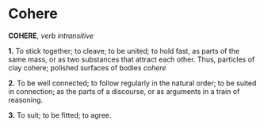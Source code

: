 # Cohere

**COHERE**, _verb intransitive_

**1.** To stick together; to cleave; to be united; to hold fast, as parts of the same mass, or as two substances that attract each other. Thus, particles of clay cohere; polished surfaces of bodies _cohere_

**2.** To be well connected; to follow regularly in the natural order; to be suited in connection; as the parts of a discourse, or as arguments in a train of reasoning.

**3.** To suit; to be fitted; to agree.